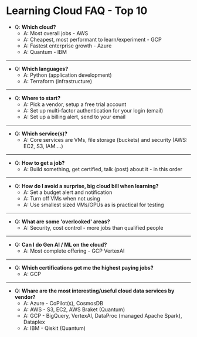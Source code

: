 # Learning Cloud FAQ - Top 10

- Q: **Which cloud?**
  - A: Most overall jobs - AWS
  - A: Cheapest, most performant to learn/experiment - GCP 
  - A: Fastest enterprise growth - Azure
  - A: Quantum - IBM

---

- Q: **Which languages?**
  - A: Python (application development)
  - A: Terraform (infrastructure)
---

- Q: **Where to start?**
  - A: Pick a vendor, setup a free trial account
  - A: Set up multi-factor authentication for your login (email)
  - A: Set up a billing alert, send to your email
---

- Q: **Which service(s)?**
  - A: Core services are VMs, file storage (buckets) and security (AWS: EC2, S3, IAM....)
---

- Q: **How to get a job?**
  - A: Build something, get certified, talk (post) about it - in this order
---

- Q: **How do I avoid a surprise, big cloud bill when learning?**
  - A: Set a budget alert and notification
  - A: Turn off VMs when not using
  - A: Use smallest sized VMs/GPUs as is practical for testing
---

- Q: **What are some 'overlooked' areas?**
  - A: Security, cost control - more jobs than qualified people
---

- Q: **Can I do Gen AI / ML on the cloud?**
  - A: Most complete offering - GCP VertexAI
---

- Q: **Which certifications get me the highest paying jobs?**
  - A: GCP
---

- Q: **Whare are the most interesting/useful cloud data services by vendor?**
  - A: Azure - CoPilot(s), CosmosDB
  - A: AWS - S3, EC2, AWS Braket (Quantum)
  - A: GCP - BigQuery, VertexAI, DataProc (managed Apache Spark), Dataplex
  - A: IBM - Qiskit (Quantum)

